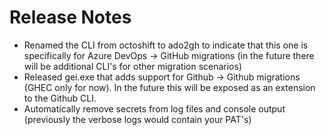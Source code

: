 # Release Notes

- Renamed the CLI from octoshift to ado2gh to indicate that this one is specifically for Azure DevOps -> GitHub migrations (in the future there will be additional CLI's for other migration scenarios)
- Released gei.exe that adds support for Github -> Github migrations (GHEC only for now). In the future this will be exposed as an extension to the Github CLI.
- Automatically remove secrets from log files and console output (previously the verbose logs would contain your PAT's)